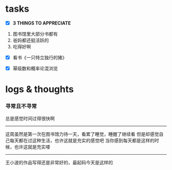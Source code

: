 # tasks
- [x] **3 THINGS TO APPRECIATE**
1. 图书馆里大部分书都有
2. 爸妈都还挺活跃的
3. 吃得好啊
- [x] 看书《一只特立独行的猪》
- [x] 幂级数和概率论混浏览


# logs & thoughts

### 寻常且不寻常

总是感觉时间过得很快啊

---

这周虽然是第一次在图书馆力待一天，看累了睡觉，睡醒了继续看
但是却感觉自己每天都在过这种生活，也许这就是充实的感觉吧
当你感到每天都是这样的时候，也许这就是充实喽

---

王小波的作品写得还是非常好的，最起码今天是这样的




